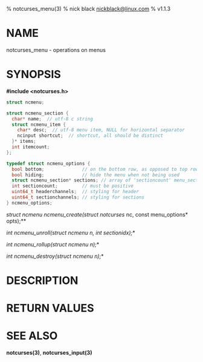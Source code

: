 % notcurses_menu(3)
% nick black <nickblack@linux.com>
% v1.1.3

# NAME

notcurses_menu - operations on menus

# SYNOPSIS

**#include <notcurses.h>**

```c
struct ncmenu;

struct ncmenu_section {
  char* name;  // utf-8 c string
  struct ncmenu_item {
    char* desc;  // utf-8 menu item, NULL for horizontal separator
    ncinput shortcut;  // shortcut, all should be distinct
  }* items;
  int itemcount;
};

typedef struct ncmenu_options {
  bool bottom;              // on the bottom row, as opposed to top row
  bool hiding;              // hide the menu when not being used
  struct ncmenu_section* sections; // array of 'sectioncount' menu_sections
  int sectioncount;         // must be positive
  uint64_t headerchannels;  // styling for header
  uint64_t sectionchannels; // styling for sections
} ncmenu_options;
```

**struct ncmenu* ncmenu_create(struct notcurses* nc, const menu_options* opts);**

**int ncmenu_unroll(struct ncmenu* n, int sectionidx);**

**int ncmenu_rollup(struct ncmenu* n);**

**int ncmenu_destroy(struct ncmenu* n);**

# DESCRIPTION


# RETURN VALUES


# SEE ALSO

**notcurses(3)**, **notcurses_input(3)**
